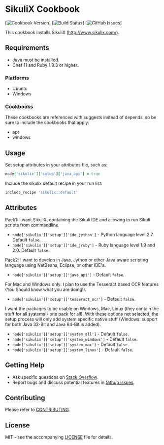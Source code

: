 # SikuliX Cookbook

[![Cookbook Version](http://img.shields.io/cookbook/v/chef-sikulix.svg)]
[![Build Status](http://img.shields.io/travis/dhoer/chef-sikulix.svg)]
[![GitHub Issues](https://img.shields.io/github/issues-raw/dhoer/chef-sikulix.svg)]

This cookbook installs SikuliX (http://www.sikulix.com/).

## Requirements

- Java must be installed.
- Chef 11 and Ruby 1.9.3 or higher.

### Platforms

- Ubuntu
- Windows

### Cookbooks

These cookbooks are referenced with suggests instead of depends, so be sure to include the cookbooks that apply:

- apt
- windows

## Usage

Set setup attributes in your attributes file, such as:

```ruby
node['sikulix']['setup']['java_api'] = true
```

Include the sikulix default recipe in your run list:

```ruby
include_recipe 'sikulix::default'
```

## Attributes

Pack1: I want SikuliX, containing the Sikuli IDE and allowing to run Sikuli scripts from commandline.

- `node['sikulix']['setup']['ide_jython']` - Python language level 2.7. Default `false`.
- `node['sikulix']['setup']['ide_jruby']` - Ruby language level 1.9 and 2.0. Default `false`.

Pack2: I want to develop in Java, Jython or other Java aware scripting language using NetBeans, Eclipse, or other IDE's.

- `node['sikulix']['setup']['java_api']` - Default `false`.  

For Mac and Windows only: I plan to use the Tesseract based OCR features (You Should know what you are doing!).

- `node['sikulix']['setup']['tesseract_ocr']` - Default `false`. 

I want the packages to be usable on Windows, Mac, Linux (they contain the stuff for all systems - one pack for all).
With these options not selected, the setup process will only add system specific native stuff (Windows: support for
both Java 32-Bit and Java 64-Bit is added).

- `node['sikulix']['setup']['system_all']` - Default `false`. 
- `node['sikulix']['setup']['system_windows']` - Default `false`. 
- `node['sikulix']['setup']['system_mac']` - Default `false`. 
- `node['sikulix']['setup']['system_linux']` - Default `false`. 

## Getting Help

- Ask specific questions on [Stack Overflow](http://stackoverflow.com/questions/tagged/chef-sikulix).
- Report bugs and discuss potential features in [Github issues](https://github.com/dhoer/chef-sikulix/issues).

## Contributing

Please refer to [CONTRIBUTING](https://github.com/dhoer/chef-sikulix/blob/master/CONTRIBUTING.md).

## License

MIT - see the accompanying [LICENSE](https://github.com/dhoer/chef-sikulix/blob/master/LICENSE.md) file for details.
